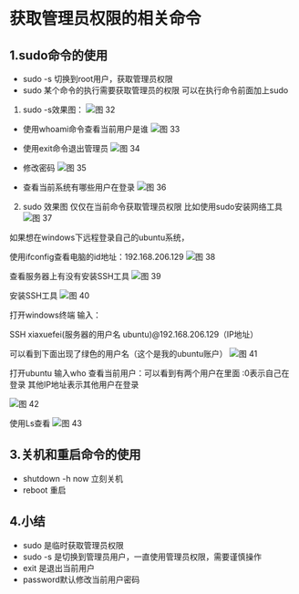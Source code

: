 # 获取管理员权限的相关命令

## 1.sudo命令的使用

* sudo -s 切换到root用户，获取管理员权限
* sudo   某个命令的执行需要获取管理员的权限 可以在执行命令前面加上sudo
  
1. sudo -s效果图：
![图 32](../../images/8d1485904bef138e5e8128bc03e91b0afc4b81bf3f84f5044d6d737d77332438.png)  

* 使用whoami命令查看当前用户是谁
![图 33](../../images/fb58db9f34a3fa53aa7233c1176b18af90c21b0b2cf315ebb3be1c7c896ed186.png)  

* 使用exit命令退出管理员
![图 34](../../images/07cb24ff827719477110a7556502d8f852d04e95161508eace61573da4a659bf.png)  


* 修改密码
![图 35](../../images/408ba62e31a1dd89dcbfec3c7b499746cbc07a80c56b7f287e45e403318242d6.png)  

* 查看当前系统有哪些用户在登录
![图 36](../../images/c99cff9208483e1a1db642ec6f604479c3e2d95ef05b1c37edd9ebd0f0fd43af.png)  



2. sudo 效果图
仅仅在当前命令获取管理员权限 比如使用sudo安装网络工具
![图 37](../../images/c0ab4668d786476bc0aefbf43a6958857a2069deb3454d4692d2d26abd9c5774.png)  



如果想在windows下远程登录自己的ubuntu系统，

使用ifconfig查看电脑的id地址：192.168.206.129
![图 38](../../images/e47cc67cc248c11c9ddd7cd8fc0328c69edd6b383b349a9ae65ab4ed0e9bda22.png)  


查看服务器上有没有安装SSH工具
![图 39](../../images/441e256bdad84cd4605285c7039ac708089fbb0b234ceaa543f839cee313f697.png)  

安装SSH工具
![图 40](../../images/f1ea009a367a7ed57e6bd3f138561b8488aa11a313796e9f81cf73891fc48388.png)  


打开windows终端 输入：

SSH xiaxuefei(服务器的用户名 ubuntu)@192.168.206.129（IP地址）


可以看到下面出现了绿色的用户名（这个是我的ubuntu账户）
![图 41](../../images/830a830311e4c910f068b1ed4d0b153f7e0764c22ddd48ae9c1f2fab93e18fc7.png)  



打开ubuntu 输入who 查看当前用户：可以看到有两个用户在里面 :0表示自己在登录  其他IP地址表示其他用户在登录

![图 42](../../images/e0616c23479ae23ededd30704f60041398059ddec361c7dbe17e9374f5c7387f.png)  


使用Ls查看
![图 43](../../images/69bcfce6c239404e1197a9f650068f2276280e38e9c2661836a23f255213f74c.png)  


## 3.关机和重启命令的使用
* shutdown -h now  立刻关机
* reboot           重启


## 4.小结
* sudo 是临时获取管理员权限
* sudo -s 是切换到管理员用户，一直使用管理员权限，需要谨慎操作
* exit 是退出当前用户
* password默认修改当前用户密码


